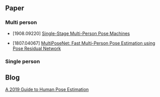 ## Paper

### Multi person

- [1908.09220] [Single-Stage Multi-Person Pose Machines](https://arxiv.org/abs/1908.09220)

- [1807.04067] [MultiPoseNet: Fast Multi-Person Pose Estimation using Pose Residual Network](https://arxiv.org/abs/1807.04067)

### Single person

## Blog

[A 2019 Guide to Human Pose Estimation](https://heartbeat.fritz.ai/a-2019-guide-to-human-pose-estimation-c10b79b64b73)

